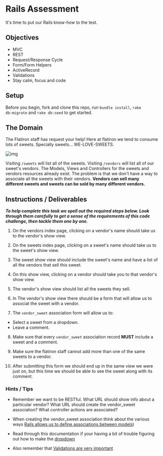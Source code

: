 # Rails Assessment

It's time to put our Rails know-how to the test.

## Objectives
+ MVC
+ REST
+ Request/Response Cycle
+ Form/Form Helpers
+ ActiveRecord
+ Validations
+ Stay calm, focus and code

## Setup

Before you begin, fork and clone this repo, run `bundle install`, `rake db:migrate` and `rake db:seed` to get started.

## The Domain

The Flatiron staff has request your help! Here at flatiron we tend to consume lots of sweets. Specially sweets... WE-LOVE-SWEETS.

![img](https://media.giphy.com/media/HGe4zsOVo7Jvy/giphy.gif)

Visiting `/sweets` will list all of the sweets. Visiting `/vendors` will list all of our sweet's vendors. The Models, Views and Controllers for the sweets and vendors resources already exist. The problem is that we don't have a way to associate all the sweets with their vendors. **Vendors can sell many different sweets and sweets can be sold by many different vendors.** 

## Instructions / Deliverables

***To help complete this task we spell out the required steps below. Look through them carefully to get a sense of the requirements of this code challenge, then tackle them one by one.***

1. On the vendors index page, clicking on a vendor's name should take us to the vendor's show view.

2. On the sweets index page, clicking on a sweet's name should take us to the sweet's show view.

3. The sweet show view should include the sweet's name and have a list of all the vendors that sell this sweet.

4. On this show view, clicking on a vendor should take you to that vendor's show view.

5. The vendor's show view should list all the sweets they sell.

6. In The vendor's show view there should be a form that will allow us to associat the sweet with a vendor.

7. The `vendor_sweet` association form will allow us to:
  * Select a sweet from a dropdown.
  * Leave a comment.

8. Make sure that every `vendor_sweet` association record **MUST** include a sweet and a comment.

9. Make sure the flatiron staff cannot add more than one of the same sweets to a vendor.

10. After submitting this form we should end up in the same view we were just on, but this time we should be able to see the sweet along with its comment.


### Hints / Tips

+ Remember we want to be RESTful. What URL should show info about a particular vendor? What URL should create the vendor_sweet association? What controller actions are associated?

+ When creating the vendor_sweet association think about the various ways [Rails allows us to define associations between models](http://guides.rubyonrails.org/association_basics.html))
+ Read through this documentation if your having a bit of trouble figuring out how to make the [dropdown](http://guides.rubyonrails.org/form_helpers.html#making-select-boxes-with-ease)

+ Also remember that [Validations are very important](http://guides.rubyonrails.org/active_record_validations.html)
